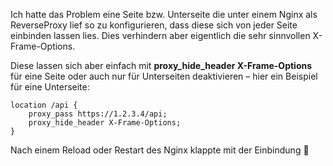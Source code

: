 Ich hatte das Problem eine Seite bzw. Unterseite die unter einem Nginx als ReverseProxy lief so zu konfigurieren, dass diese sich von jeder Seite einbinden lassen lies. Dies verhindern aber eigentlich die sehr sinnvollen X-Frame-Options.

Diese lassen sich aber einfach mit **proxy_hide_header X-Frame-Options** für eine Seite oder auch nur für Unterseiten deaktivieren – hier ein Beispiel für eine Unterseite:

```console
location /api {
    proxy_pass https://1.2.3.4/api;
    proxy_hide_header X-Frame-Options;
}
```

Nach einem Reload oder Restart des Nginx klappte mit der Einbindung 🙂
